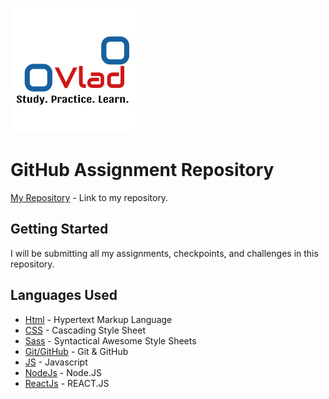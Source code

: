 ![Vlad Logo](https://github.com/Code-7-Classroom/weeklychallenges2020-Vleezy/blob/master/logo-readme.png)

# GitHub Assignment Repository
  [My Repository](https://github.com/Code-7-Classroom/weeklychallenges2020-Vleezy) - Link to my repository.

## Getting Started

I will be submitting all my assignments, checkpoints, and challenges in this repository.

## Languages Used

* [Html](https://www.w3schools.com/html/) - Hypertext Markup Language
* [CSS](https://www.w3schools.com/css/) - Cascading Style Sheet
* [Sass](https://www.w3schools.com/sass/) - Syntactical Awesome Style Sheets
* [Git/GitHub](https://redventures.udemy.com/course/git-and-github-masterclass/learn/) - Git & GitHub
* [JS](https://www.w3schools.com/js/) - Javascript
* [NodeJs](https://www.w3schools.com/nodejs/) - Node.JS
* [ReactJs](https://www.w3schools.com/REACT/) - REACT.JS

